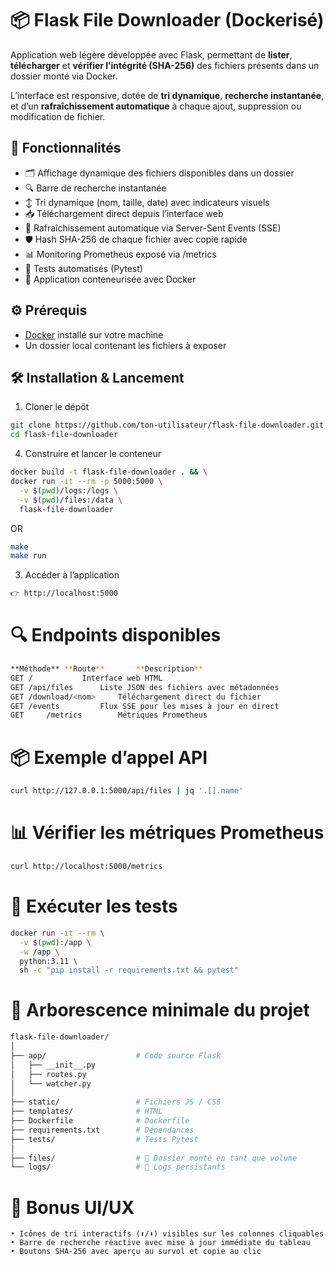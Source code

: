 # 📦 Flask File Downloader (Dockerisé)

Application web légère développée avec Flask, permettant de **lister**, **télécharger** et **vérifier l’intégrité (SHA-256)** des fichiers présents dans un dossier monté via Docker.

L’interface est responsive, dotée de **tri dynamique**, **recherche instantanée**, et d’un **rafraîchissement automatique** à chaque ajout, suppression ou modification de fichier.


## 🚀 Fonctionnalités

- 🗂️ Affichage dynamique des fichiers disponibles dans un dossier
- 🔍 Barre de recherche instantanée
- ↕️ Tri dynamique (nom, taille, date) avec indicateurs visuels
- 📥 Téléchargement direct depuis l’interface web
- 🔄 Rafraîchissement automatique via Server-Sent Events (SSE)
- 🛡️ Hash SHA-256 de chaque fichier avec copie rapide
- 📊 Monitoring Prometheus exposé via /metrics
- 🧪 Tests automatisés (Pytest)
- 🐳 Application conteneurisée avec Docker


## ⚙️ Prérequis

- [Docker](https://docs.docker.com/get-docker/) installé sur votre machine
- Un dossier local contenant les fichiers à exposer


## 🛠️ Installation & Lancement

1. Cloner le dépôt
```bash
git clone https://github.com/ton-utilisateur/flask-file-downloader.git
cd flask-file-downloader
```

4. Construire et lancer le conteneur
```bash
docker build -t flask-file-downloader . && \
docker run -it --rm -p 5000:5000 \
  -v $(pwd)/logs:/logs \
  -v $(pwd)/files:/data \
  flask-file-downloader
```
OR
```bash
make
make run
```

3. Accéder à l’application
```bash
👉 http://localhost:5000
```

# 🔍 Endpoints disponibles
```bash
**Méthode**	**Route**		**Description**
GET	/			Interface web HTML
GET	/api/files		Liste JSON des fichiers avec métadonnées
GET	/download/<nom>		Téléchargement direct du fichier
GET	/events			Flux SSE pour les mises à jour en direct
GET 	/metrics 		Métriques Prometheus
```

# 📦 Exemple d’appel API
```bash
curl http://127.0.0.1:5000/api/files | jq '.[].name'
```

# 📊 Vérifier les métriques Prometheus
```bash
curl http://localhost:5000/metrics
```

# 🧪 Exécuter les tests
```bash
docker run -it --rm \
  -v $(pwd):/app \
  -w /app \
  python:3.11 \
  sh -c "pip install -r requirements.txt && pytest"
```

# 📁 Arborescence minimale du projet
```bash
flask-file-downloader/
│
├── app/                    # Code source Flask
│   ├── __init__.py
│   ├── routes.py
│   └── watcher.py
│
├── static/                 # Fichiers JS / CSS
├── templates/              # HTML
├── Dockerfile              # Dockerfile
├── requirements.txt        # Dépendances
├── tests/                  # Tests Pytest
│
├── files/                  # 📂 Dossier monté en tant que volume
└── logs/                   # 📂 Logs persistants
```

# 🧠 Bonus UI/UX
	• Icônes de tri interactifs (⬆️/⬇️) visibles sur les colonnes cliquables
	• Barre de recherche réactive avec mise à jour immédiate du tableau
	• Boutons SHA-256 avec aperçu au survol et copie au clic
